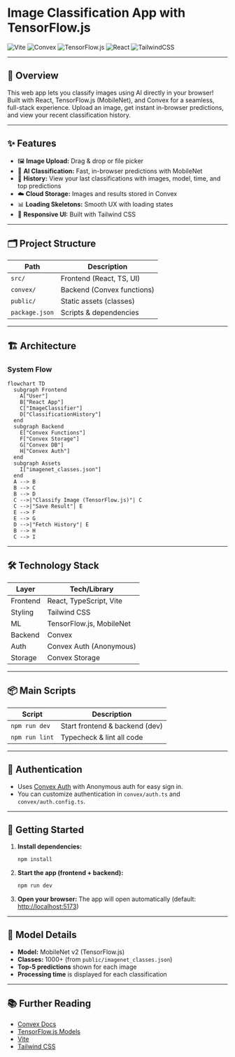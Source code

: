 # Image Classification App with TensorFlow.js

![Vite](https://img.shields.io/badge/Vite-frontend-blue?logo=vite)
![Convex](https://img.shields.io/badge/Convex-backend-purple?logo=data:image/svg+xml;base64,PHN2ZyBmaWxsPSIjRjZGNkY2IiB2aWV3Qm94PSIwIDAgMjQgMjQiPjxwYXRoIGQ9Ik0xMiAyQzYuNDggMiAyIDYuNDggMiAxMnM0LjQ4IDEwIDEwIDEwIDEwLTQuNDggMTAtMTBTMTcuNTIgMiAxMiAyem0wIDE4Yy02LjYyIDAtMTItNS4zOC0xMi0xMnM1LjM4LTEyIDEyLTEyIDEyIDUuMzggMTIgMTItNS4zOCAxMi0xMiAxMnoiLz48L3N2Zz4=)
![TensorFlow.js](https://img.shields.io/badge/TensorFlow.js-ML-orange?logo=tensorflow)
![React](https://img.shields.io/badge/React-UI-61DAFB?logo=react)
![TailwindCSS](https://img.shields.io/badge/TailwindCSS-styling-38B2AC?logo=tailwindcss)

---

## 🚀 Overview

This web app lets you classify images using AI directly in your browser! Built with React, TensorFlow.js (MobileNet), and Convex for a seamless, full-stack experience. Upload an image, get instant in-browser predictions, and view your recent classification history.

---

## ✨ Features

- 🖼️ **Image Upload:** Drag & drop or file picker
- 🤖 **AI Classification:** Fast, in-browser predictions with MobileNet
- 📝 **History:** View your last classifications with images, model, time, and top predictions
- ☁️ **Cloud Storage:** Images and results stored in Convex
- 📊 **Loading Skeletons:** Smooth UX with loading states
- 📱 **Responsive UI:** Built with Tailwind CSS

---

## 🗂️ Project Structure

| Path           | Description                  |
| -------------- | --------------------------- |
| `src/`         | Frontend (React, TS, UI)    |
| `convex/`      | Backend (Convex functions)  |
| `public/`      | Static assets (classes)     |
| `package.json` | Scripts & dependencies      |

---

## 🏗️ Architecture

### System Flow

```mermaid
flowchart TD
  subgraph Frontend
    A["User"]
    B["React App"]
    C["ImageClassifier"]
    D["ClassificationHistory"]
  end
  subgraph Backend
    E["Convex Functions"]
    F["Convex Storage"]
    G["Convex DB"]
    H["Convex Auth"]
  end
  subgraph Assets
    I["imagenet_classes.json"]
  end
  A --> B
  B --> C
  B --> D
  C -->|"Classify Image (TensorFlow.js)"| C
  C -->|"Save Result"| E
  E --> F
  E --> G
  D -->|"Fetch History"| E
  B --> H
  C --> I
```

---

## 🛠️ Technology Stack

| Layer      | Tech/Library                |
| ---------- | -------------------------- |
| Frontend   | React, TypeScript, Vite     |
| Styling    | Tailwind CSS                |
| ML         | TensorFlow.js, MobileNet    |
| Backend    | Convex                      |
| Auth       | Convex Auth (Anonymous)     |
| Storage    | Convex Storage              |

---

## 📦 Main Scripts

| Script         | Description                        |
| -------------- | ---------------------------------- |
| `npm run dev`  | Start frontend & backend (dev)     |
| `npm run lint` | Typecheck & lint all code          |

---

## 🔑 Authentication

- Uses [Convex Auth](https://auth.convex.dev/) with Anonymous auth for easy sign in.
- You can customize authentication in `convex/auth.ts` and `convex/auth.config.ts`.

---

## 🏁 Getting Started

1. **Install dependencies:**
   ```bash
   npm install
   ```
2. **Start the app (frontend + backend):**
   ```bash
   npm run dev
   ```
3. **Open your browser:**
   The app will open automatically (default: [http://localhost:5173](http://localhost:5173))

---

## 🧠 Model Details

- **Model:** MobileNet v2 (TensorFlow.js)
- **Classes:** 1000+ (from `public/imagenet_classes.json`)
- **Top-5 predictions** shown for each image
- **Processing time** is displayed for each classification

---

## 📚 Further Reading

- [Convex Docs](https://docs.convex.dev/)
- [TensorFlow.js Models](https://www.tensorflow.org/js/models)
- [Vite](https://vitejs.dev/)
- [Tailwind CSS](https://tailwindcss.com/)
